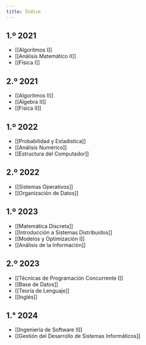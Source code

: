 ```yaml
---
title: Índice
---
```


## 1.º 2021

- [[Algoritmos I]]
- [[Análisis Matemático II]]
- [[Física I]]

## 2.º 2021

- [[Algoritmos II]]
- [[Álgebra II]]
- [[Física II]]

## 1.º 2022

- [[Probabilidad y Estadística]]
- [[Análisis Numérico]]
- [[Estructura del Computador]]

## 2.º 2022

- [[Sistemas Operativos]]
- [[Organización de Datos]]

## 1.º 2023

- [[Matemática Discreta]]
- [[Introducción a Sistemas Distribuidos]]
- [[Modelos y Optimización I]]
- [[Análisis de la Información]]

## 2.º 2023

- [[Técnicas de Programación Concurrente I]]
- [[Base de Datos]]
- [[Teoría de Lenguaje]]
- [[Inglés]]

## 1.° 2024

- [[Ingeniería de Software II]]
- [[Gestión del Desarrollo de Sistemas Informáticos]]